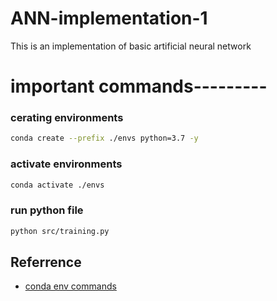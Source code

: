 # ANN-implementation-1
This is an implementation of basic artificial neural network 


# important commands---------

### cerating environments
```bash
conda create --prefix ./envs python=3.7 -y
```
### activate environments
```bash
conda activate ./envs
```
### run python file
```bash
python src/training.py
```

## Referrence

* [conda env commands](https://docs.conda.io/projects/conda/en/latest/user-guide/tasks/manage-environments.html#)